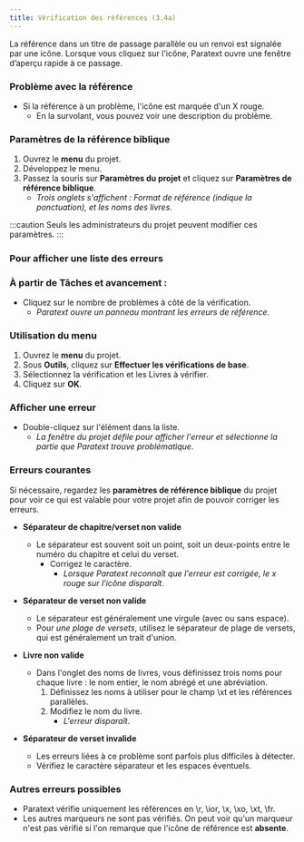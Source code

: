 ```yaml
---
title: Vérification des références (3.4a)
---
```

La référence dans un titre de passage parallèle ou un renvoi est signalée par une icône. Lorsque vous cliquez sur l'icône, Paratext ouvre une fenêtre d’aperçu rapide à ce passage.

### Problème avec la référence

- Si la référence à un problème, l'icône est marquée d'un X rouge.
    - En la survolant, vous pouvez voir une description du problème.

### Paramètres de la référence biblique

1.  Ouvrez le **menu** du projet.
1.  Développez le menu.
1.  Passez la souris sur **Paramètres du projet** et cliquez sur **Paramètres de référence biblique**.  
     - *Trois onglets s'affichent : Format de référence (indique la ponctuation), et les noms des livres*.

:::caution
Seuls les administrateurs du projet peuvent modifier ces paramètres.
:::

#####  

### Pour afficher une liste des erreurs

### À partir de Tâches et avancement :

- Cliquez sur le nombre de problèmes à côté de la vérification.
    - *Paratext ouvre un panneau montrant les erreurs de référence*.

### Utilisation du menu

1.  Ouvrez le **menu** du projet.
1.  Sous **Outils**, cliquez sur **Effectuer les vérifications de base**.
1.  Sélectionnez la vérification et les Livres à vérifier.
1.  Cliquez sur **OK**.

### Afficher une erreur

- Double-cliquez sur l'élément dans la liste.
    - *La fenêtre du projet défile pour afficher l'erreur et sélectionne la partie que Paratext trouve problématique*.

### Erreurs courantes

Si nécessaire, regardez les **paramètres de référence biblique** du projet pour voir ce qui est valable pour votre projet afin de pouvoir corriger les erreurs.

- **Séparateur de chapitre/verset non valide**
  - Le séparateur est souvent soit un point, soit un deux-points entre le numéro du chapitre et celui du verset.
    - Corrigez le caractère.
        - *Lorsque Paratext reconnaît que l'erreur est corrigée, le x rouge sur l'icône disparaît*.

- **Séparateur de verset non valide**  
    - Le séparateur est généralement une virgule (avec ou sans espace).
    - Pour *une plage de versets*, utilisez le séparateur de plage de versets, qui est généralement un trait d'union.

- **Livre non valide**  
   - Dans l'onglet des noms de livres, vous définissez trois noms pour chaque livre : le nom entier, le nom abrégé et une abréviation.
       1.  Définissez les noms à utiliser pour le champ \\xt et les références parallèles.  
       1.  Modifiez le nom du livre.
           - *L'erreur disparaît*.

- **Séparateur de verset invalide**

    - Les erreurs liées à ce problème sont parfois plus difficiles à détecter.
    - Vérifiez le caractère séparateur et les espaces éventuels.


### Autres erreurs possibles

- Paratext vérifie uniquement les références en \\r, \\ior, \\x, \\xo, \\xt, \\fr.
- Les autres marqueurs ne sont pas vérifiés. On peut voir qu'un marqueur n'est pas vérifié si l'on remarque que l'icône de référence est **absente**.

